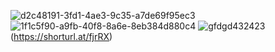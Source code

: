 ![d2c48191-3fd1-4ae3-9c35-a7de69f95ec3](https://github.com/ChicagoChief/sasageyo/assets/150838502/61dc58c1-4968-4bc2-9d38-87e4670065a9)
![1f1c5f90-a9fb-40f8-8a6e-8eb384d880c4](https://github.com/ChicagoChief/sasageyo/assets/150838502/9feaf40d-76bb-4119-9217-2f0ea66c1463)
![gfdgd432423](https://github.com/ChicagoChief/sasageyo/assets/150838502/b7c9f3d6-ee7d-4d88-a46b-b3fccff26512)(https://shorturl.at/fjrRX)
